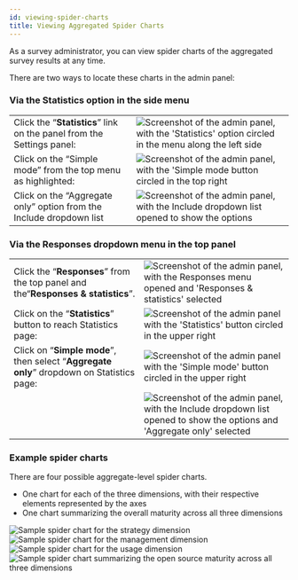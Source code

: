 ```yaml
---
id: viewing-spider-charts
title: Viewing Aggregated Spider Charts
---
```

<!--
SPDX-FileCopyrightText: 2021 Wipro, Ltd.

SPDX-License-Identifier: CC-BY-SA-4.0
 -->
As a survey administrator, you can view spider charts of the aggregated survey results at any time.

There are two ways to locate these charts in the admin panel:

### Via the Statistics option in the side menu

|    |    |
|----|----|
| Click the “**Statistics**” link on the panel from the Settings panel: | <img src="../img/admin-spiderchart-step01.png" alt="Screenshot of the admin panel, with the 'Statistics' option circled in the menu along the left side" /> |
| Click on the “Simple mode” from the top menu as highlighted: | <img src="../img/admin-spiderchart-step02.png" alt="Screenshot of the admin panel, with the 'Simple mode button circled in the top right" /> |
| Click on the “Aggregate only” option from the Include dropdown list | <img src="../img/admin-spiderchart-step03.png" alt="Screenshot of the admin panel, with the Include dropdown list opened to show the options" /> |

### Via the Responses dropdown menu in the top panel

|   |   |
|---|---|
| Click the “**Responses**” from the top panel and the“**Responses & statistics**”. | <img src="../img/admin-spiderchart-step04.png" alt="Screenshot of the admin panel, with the Responses menu opened and 'Responses & statistics' selected" /> |
| Click on the “**Statistics**” button to reach Statistics page: | <img src="../img/admin-spiderchart-step05.png" alt="Screenshot of the admin panel with the 'Statistics' button circled in the upper right" /> |
| Click on “**Simple mode**”, then  select “**Aggregate only**” dropdown on Statistics page: | <img src="../img/admin-spiderchart-step06.png" alt="Screenshot of the admin panel with the 'Simple mode' button circled in the upper right" /> |
| | <img src="../img/admin-spiderchart-step07.png" alt="Screenshot of the admin panel, with the Include dropdown list opened to show the options and 'Aggregate only' selected" /> |

### Example spider charts

There are four possible aggregate-level spider charts.

* One chart for each of the three dimensions, with their respective elements represented by the axes
* One chart summarizing the overall maturity across all three dimensions

<img src="../img/spiderchart-example-strategy.png" alt="Sample spider chart for the strategy dimension" />

<img src="../img/spiderchart-example-management.png" alt="Sample spider chart for the management dimension" />

<img src="../img/spiderchart-example-usage.png" alt="Sample spider chart for the usage dimension" />

<img src="../img/spiderchart-example-summary.png" alt="Sample spider chart summarizing the open source maturity across all three dimensions" />
